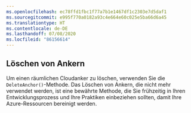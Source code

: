 ```yaml
---
ms.openlocfilehash: ec78ffd1fbc1f77a7b1e1467df1c2303e7d5daf1
ms.sourcegitcommit: e995f770a0182a93c4e664e60c025e5ba66d6a45
ms.translationtype: HT
ms.contentlocale: de-DE
ms.lasthandoff: 07/08/2020
ms.locfileid: "86156614"
---
```

## <a name="delete-anchors"></a>Löschen von Ankern

Um einen räumlichen Cloudanker zu löschen, verwenden Sie die `DeleteAnchor()`-Methode. Das Löschen von Ankern, die nicht mehr verwendet werden, ist eine bewährte Methode, die Sie frühzeitig in Ihren Entwicklungsprozess und Ihre Praktiken einbeziehen sollten, damit Ihre Azure-Ressourcen bereinigt werden. 